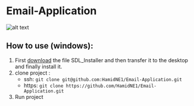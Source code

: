 # Email-Application


![alt text](https://raw.githubusercontent.com/HamidNE1/Email-Application/master/ClientApplication/Animation1/frame_40.png "Screen Shot")


## How to use (windows):

1. First [download](https://github.com/HamidNE1/Email-Application/raw/master/Tools/SDL2_Installer.exe) the file SDL_Installer and then transfer it to the desktop and finally install it.
2. clone project :
    - ssh:      `git clone git@github.com:HamidNE1/Email-Application.git`
    - https:    `git clone https://github.com/HamidNE1/Email-Application.git`
3. Run project